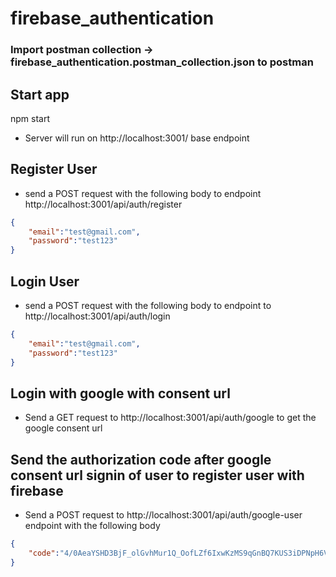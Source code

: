 # firebase_authentication

### Import postman collection -> firebase_authentication.postman_collection.json to postman

## Start app
npm start

- Server will run on http://localhost:3001/ base endpoint

## Register User
- send a POST request with the following body to endpoint http://localhost:3001/api/auth/register 

```json
{
    "email":"test@gmail.com",
    "password":"test123"
}
```
## Login User
- send a POST request with the following body to endpoint to http://localhost:3001/api/auth/login 

```json
{
    "email":"test@gmail.com",
    "password":"test123"
}
```

## Login with google with consent url
- Send a GET request to http://localhost:3001/api/auth/google to get the google consent url 

## Send the authorization code after google consent url signin of user to register user with firebase
- Send a POST request to http://localhost:3001/api/auth/google-user endpoint with the following body
```json
{
    "code":"4/0AeaYSHD3BjF_olGvhMur1Q_OofLZf6IxwKzMS9qGnBQ7KUS3iDPNpH6VmZWytJiaKsMgiA"
}
```